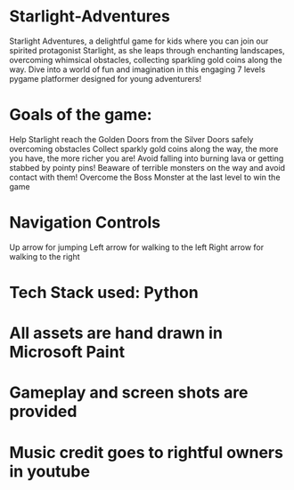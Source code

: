 # Starlight-Adventures
Starlight Adventures, a delightful game for kids where you can join our spirited protagonist Starlight, as she leaps through enchanting landscapes, overcoming whimsical obstacles, collecting sparkling gold coins along the way. Dive into a world of fun and imagination in this engaging 7 levels pygame platformer designed for young adventurers!

# Goals of the game:
Help Starlight reach the Golden Doors from the Silver Doors safely overcoming obstacles
Collect sparkly gold coins along the way, the more you have, the more richer you are!
Avoid falling into burning lava or getting stabbed by pointy pins!
Beaware of terrible monsters on the way and avoid contact with them!
Overcome the Boss Monster at the last level to win the game

# Navigation Controls
Up arrow for jumping
Left arrow for walking to the left
Right arrow for walking to the right

# Tech Stack used: Python 

# All assets are hand drawn in Microsoft Paint

# Gameplay and screen shots are provided

# Music credit goes to rightful owners in youtube

